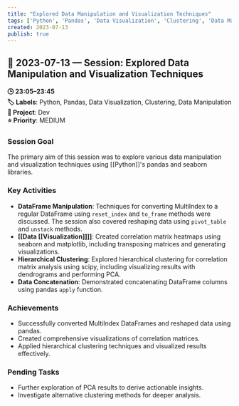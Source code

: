 ```yaml
---
title: "Explored Data Manipulation and Visualization Techniques"
tags: ['Python', 'Pandas', 'Data Visualization', 'Clustering', 'Data Manipulation']
created: 2023-07-13
publish: true
---
```


## 📅 2023-07-13 — Session: Explored Data Manipulation and Visualization Techniques

**🕒 23:05–23:45**  
**🏷️ Labels**: Python, Pandas, Data Visualization, Clustering, Data Manipulation  
**📂 Project**: Dev  
**⭐ Priority**: MEDIUM  


### Session Goal
The primary aim of this session was to explore various data manipulation and visualization techniques using [[Python]]'s pandas and seaborn libraries.

### Key Activities
- **DataFrame Manipulation**: Techniques for converting MultiIndex to a regular DataFrame using `reset_index` and `to_frame` methods were discussed. The session also covered reshaping data using `pivot_table` and `unstack` methods.
- **[[Data [[Visualization]]]]**: Created correlation matrix heatmaps using seaborn and matplotlib, including transposing matrices and generating visualizations.
- **Hierarchical Clustering**: Explored hierarchical clustering for correlation matrix analysis using scipy, including visualizing results with dendrograms and performing PCA.
- **Data Concatenation**: Demonstrated concatenating DataFrame columns using pandas `apply` function.

### Achievements
- Successfully converted MultiIndex DataFrames and reshaped data using pandas.
- Created comprehensive visualizations of correlation matrices.
- Applied hierarchical clustering techniques and visualized results effectively.

### Pending Tasks
- Further exploration of PCA results to derive actionable insights.
- Investigate alternative clustering methods for deeper analysis.

